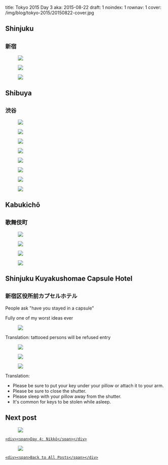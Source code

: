 title: Tokyo 2015 Day 3
aka: 2015-08-22
draft: 1
noindex: 1
rownav: 1
cover: /img/blog/tokyo-2015/20150822-cover.jpg

<h2 class="context">Shinjuku</h2>
<h2 class="context"><small>新宿</small></h2>

<figure><img src="/img/blog/tokyo-2015/20150822-113000.jpg"></figure>
<figure><img src="/img/blog/tokyo-2015/20150822-120528.jpg"></figure>
<figure><img src="/img/blog/tokyo-2015/20150822-122017.jpg"></figure>

<h2 class="context">Shibuya</h2>
<h2 class="context"><small>渋谷</small></h2>

<figure><img src="/img/blog/tokyo-2015/20150822-124615.jpg"></figure>
<figure class="bust"><img src="/img/blog/tokyo-2015/20150822-125241.jpg"></figure>
<figure><img src="/img/blog/tokyo-2015/20150822-153515.jpg"></figure>
<figure><img src="/img/blog/tokyo-2015/20150822-144434.jpg"></figure>
<figure class="bust"><img src="/img/blog/tokyo-2015/20150822-173056.jpg"></figure>
<figure><img src="/img/blog/tokyo-2015/20150822-125339.jpg"></figure>
<div class="box h1-1">
  <figure><img src="/img/blog/tokyo-2015/20150822-151744.jpg"></figure>
  <figure><img src="/img/blog/tokyo-2015/20150822-154310.jpg"></figure>
</div>

<h2 class="context">Kabukichō</h2>
<h2 class="context"><small>歌舞伎町</small></h2>

<figure><img src="/img/blog/tokyo-2015/20150822-200211.jpg"></figure>
<div class="box h1-1">
  <figure><img src="/img/blog/tokyo-2015/20150822-200508.jpg"></figure>
  <figure><img src="/img/blog/tokyo-2015/20150822-212049.jpg"></figure>
</div>
<figure><img src="/img/blog/tokyo-2015/20150822-212156.jpg"></figure>

<h2 class="context">Shinjuku Kuyakushomae Capsule Hotel</h2>
<h2 class="context"><small>新宿区役所前カプセルホテル</small></h2>

People ask "have you stayed in a capsule"

Fully one of my worst ideas ever

<figure><img src="/img/blog/tokyo-2015/20150822-114133.jpg"></figure>

Translation: tattooed persons will be refused entry

<figure><img src="/img/blog/tokyo-2015/20150822-180714.jpg"></figure>
<figure><img src="/img/blog/tokyo-2015/20150822-184410.jpg"></figure>
<figure><img src="/img/blog/tokyo-2015/20150822-184650.jpg"></figure>

Translation:

* Please be sure to put your key under your pillow or attach it to your arm. 
* Please be sure to close the shutter.
* Please sleep with your pillow away from the shutter.
* It's common for keys to be stolen while asleep.

<h2>Next post</h2>

<div class="hud">
  <a href="tokyo-2015-day-4.html">
    <figure><img src="/img/blog/tokyo-2015/20150823-cover.jpg"></figure>
   
    <div><span>Day 4: Nikkō</span></div>
  </a>
</div>

<div class="hud">
  <a href="tokyo-2015.html">
    <figure><img src="/img/blog/tokyo-2015/cover.jpg"></figure>
   
    <div><span>Back to All Posts</span></div>
  </a>
</div>
